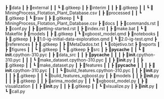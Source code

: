 ┣ 📂data
┃ ┣ 📂external
┃ ┃ ┗ 📜.gitkeep
┃ ┣ 📂interim
┃ ┃ ┣ 📜.gitkeep
┃ ┃ ┗ 📜MiningProcess_Flotation_Plant_Database.csv
┃ ┣ 📂processed
┃ ┃ ┗ 📜.gitkeep
┃ ┗ 📂raw
┃   ┣ 📜.gitkeep
┃   ┗ 📜MiningProcess_Flotation_Plant_Database.csv
┣ 📂docs
┃ ┣ 📜commands.rst
┃ ┣ 📜conf.py
┃ ┣ 📜getting-started.rst
┃ ┣ 📜index.rst
┃ ┣ 📜make.bat
┃ ┗ 📜Makefile
┣ 📂models
┃ ┣ 📜.gitkeep
┃ ┗ 📜xgboost_model.qmd
┣ 📂notebooks
┃ ┣ 📜.gitkeep
┃ ┣ 📜1.0-ig-initial-data-exploration.qmd
┃ ┗ 📜2.0-ig-test.qmd
┣ 📂references
┃ ┣ 📜.gitkeep
┃ ┣ 📜MetaDados.txt
┃ ┗ 📜objetivo.txt
┣ 📂reports
┃ ┣ 📂figures
┃ ┃ ┗ 📜.gitkeep
┃ ┗ 📜.gitkeep
┣ 📂src
┃ ┣ 📂__pycache__
┃ ┃ ┗ 📜__init__.cpython-310.pyc
┃ ┣ 📂data_src
┃ ┃ ┣ 📂__pycache__
┃ ┃ ┃ ┣ 📜__init__.cpython-310.pyc
┃ ┃ ┃ ┗ 📜make_dataset.cpython-310.pyc
┃ ┃ ┣ 📜__init__.py
┃ ┃ ┣ 📜.gitkeep
┃ ┃ ┗ 📜make_dataset.py
┃ ┣ 📂features
┃ ┃ ┣ 📂__pycache__
┃ ┃ ┃ ┣ 📜__init__.cpython-310.pyc
┃ ┃ ┃ ┗ 📜build_features.cpython-310.pyc
┃ ┃ ┣ 📜__init__.py
┃ ┃ ┣ 📜.gitkeep
┃ ┃ ┗ 📜build_features_xgboost.py
┃ ┣ 📂models
┃ ┃ ┣ 📜__init__.py
┃ ┃ ┣ 📜.gitkeep
┃ ┃ ┣ 📜arima_model.py
┃ ┃ ┗ 📜xgboost_model.py
┃ ┣ 📂visualization
┃ ┃ ┣ 📜__init__.py
┃ ┃ ┣ 📜.gitkeep
┃ ┃ ┗ 📜visualize.py
┃ ┣ 📜__init__.py
┃ ┗ 📜call.py